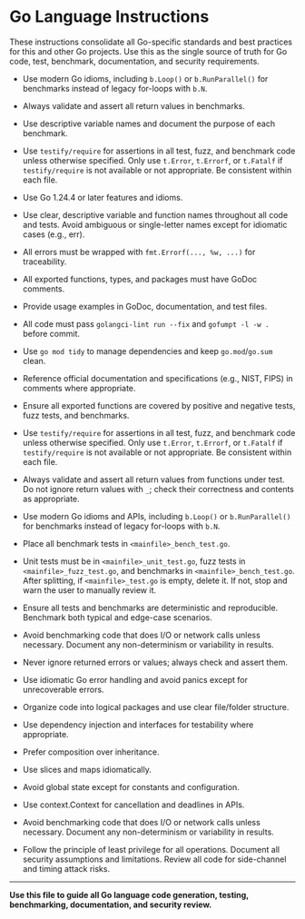 # Go Language Instructions

These instructions consolidate all Go-specific standards and best practices for this and other Go projects. Use this as the single source of truth for Go code, test, benchmark, documentation, and security requirements.

- Use modern Go idioms, including `b.Loop()` or `b.RunParallel()` for benchmarks instead of legacy for-loops with `b.N`.
- Always validate and assert all return values in benchmarks.
- Use descriptive variable names and document the purpose of each benchmark.
- Use `testify/require` for assertions in all test, fuzz, and benchmark code unless otherwise specified. Only use `t.Error`, `t.Errorf`, or `t.Fatalf` if `testify/require` is not available or not appropriate. Be consistent within each file.
- Use Go 1.24.4 or later features and idioms.
- Use clear, descriptive variable and function names throughout all code and tests. Avoid ambiguous or single-letter names except for idiomatic cases (e.g., err).
- All errors must be wrapped with `fmt.Errorf(..., %w, ...)` for traceability.
- All exported functions, types, and packages must have GoDoc comments.
- Provide usage examples in GoDoc, documentation, and test files.
- All code must pass `golangci-lint run --fix` and `gofumpt -l -w .` before commit.
- Use `go mod tidy` to manage dependencies and keep `go.mod`/`go.sum` clean.
- Reference official documentation and specifications (e.g., NIST, FIPS) in comments where appropriate.
- Ensure all exported functions are covered by positive and negative tests, fuzz tests, and benchmarks.
- Use `testify/require` for assertions in all test, fuzz, and benchmark code unless otherwise specified. Only use `t.Error`, `t.Errorf`, or `t.Fatalf` if `testify/require` is not available or not appropriate. Be consistent within each file.
- Always validate and assert all return values from functions under test. Do not ignore return values with `_`; check their correctness and contents as appropriate.
- Use modern Go idioms and APIs, including `b.Loop()` or `b.RunParallel()` for benchmarks instead of legacy for-loops with `b.N`.
- Place all benchmark tests in `<mainfile>_bench_test.go`.
- Unit tests must be in `<mainfile>_unit_test.go`, fuzz tests in `<mainfile>_fuzz_test.go`, and benchmarks in `<mainfile>_bench_test.go`. After splitting, if `<mainfile>_test.go` is empty, delete it. If not, stop and warn the user to manually review it.
- Ensure all tests and benchmarks are deterministic and reproducible. Benchmark both typical and edge-case scenarios.

- Avoid benchmarking code that does I/O or network calls unless necessary. Document any non-determinism or variability in results.
- Never ignore returned errors or values; always check and assert them.
- Use idiomatic Go error handling and avoid panics except for unrecoverable errors.
- Organize code into logical packages and use clear file/folder structure.
- Use dependency injection and interfaces for testability where appropriate.
- Prefer composition over inheritance.
- Use slices and maps idiomatically.
- Avoid global state except for constants and configuration.
- Use context.Context for cancellation and deadlines in APIs.
- Avoid benchmarking code that does I/O or network calls unless necessary. Document any non-determinism or variability in results.
- Follow the principle of least privilege for all operations. Document all security assumptions and limitations. Review all code for side-channel and timing attack risks.

---

**Use this file to guide all Go language code generation, testing, benchmarking, documentation, and security review.**
